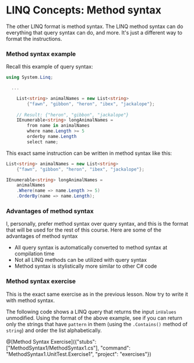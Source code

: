 [//]: # (GENERATED FILE -- DO NOT EDIT)
# LINQ Concepts: Method syntax
The other LINQ format is method syntax. The LINQ method syntax can do everything that query syntax can do, and more. It's just a different way to format the instructions.

### Method syntax example
Recall this example of query syntax:

```csharp
using System.Linq;

  ...

    List<string> animalNames = new List<string>
        {"fawn", "gibbon", "heron", "ibex", "jackalope"};
    
    // Result: {"heron", "gibbon", "jackalope"}
    IEnumerable<string> longAnimalNames =
        from name in animalNames
        where name.Length >= 5
        orderby name.Length
        select name;
```

This exact same instruction can be written in method syntax like this:

```csharp
List<string> animalNames = new List<string>
    {"fawn", "gibbon", "heron", "ibex", "jackalope"};

IEnumerable<string> longAnimalNames =
    animalNames
    .Where(name => name.Length >= 5)
    .OrderBy(name => name.Length);
```

### Advantages of method syntax

I, personally, prefer method syntax over query syntax, and this is the format that will be used for the rest of this course. Here are some of the advantages of method syntax

 - All query syntax is automatically converted to method syntax at compilation time
 - Not all LINQ methods can be utilized with query syntax
 - Method syntax is stylistically more similar to other C# code

### Method syntax exercise

This is the exact same exercise as in the previous lesson. Now try to write it with method syntax.

The following code shows a LINQ query that returns the input `inValues` unmodified. Using the format of the above example, see if you can return only the strings that have `pattern` in them (using the `.Contains()` method of `string`) and order the list alphabetically.

@[Method Syntax Exercise]({"stubs": ["MethodSyntax1/MethodSyntax1.cs"], "command": "MethodSyntax1.UnitTest.Exercise1", "project": "exercises"})